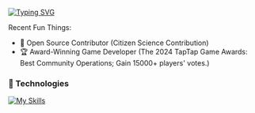 
[![Typing SVG](https://readme-typing-svg.demolab.com?font=Fira+Code&weight=600&size=30&duration=3000&pause=1000&color=83549C&background=FFFFFF00&width=435&lines=Hi%2C+I'm+peilu+%E2%98%95%EF%B8%8F;Full-stack+web+dev+%F0%9F%92%BB;Welcome+to+my+repo%F0%9F%AB%A7!;Feel+free+to+look+around%F0%9F%8E%B6)](https://git.io/typing-svg)

Recent Fun Things:
- 🔬 Open Source Contributor (Citizen Science Contribution) 
- 🏆 Award-Winning Game Developer (The 2024 TapTap Game Awards: Best Community Operations; Gain 15000+ players' votes.)

  
### 🔮 Technologies
[![My Skills](https://skillicons.dev/icons?i=js,html,css,react,nodejs,py,ts,tailwind,bootstrap,nextjs,redux,sass,express,vite,django,mongodb,docker,threejs,figma,git,github,gitlab,npm,pnpm,yarn,cs,unity,blender)](https://skillicons.dev)


<!--
**peilutu/peilutu** is a ✨ _special_ ✨ repository because its `README.md` (this file) appears on your GitHub profile.

Here are some ideas to get you started:

- 🔭 I’m currently working on ...
- 🌱 I’m currently learning ...
- 👯 I’m looking to collaborate on ...
- 🤔 I’m looking for help with ...
- 💬 Ask me about ...
- 📫 How to reach me: ...
- 😄 Pronouns: ...
- ⚡ Fun fact: ...
-->
